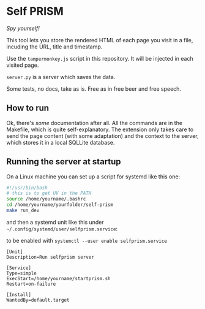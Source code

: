 # Self PRISM

_Spy yourself!_

This tool lets you store the rendered HTML of each page you visit in a file, incuding the URL, title and timestamp.


Use the `tampermonkey.js` script in this repository. It will be injected in each visited page.

`server.py` is a server which saves the data.

Some tests, no docs, take as is. Free as in free beer and free speech.

## How to run

Ok, there's *some* documentation after all. All the commands are in the Makefile, which is quite self-explanatory. The extension only takes care to send the page content (with some adaptation) and the context to the server, which stores it in a local SQLLite database.


## Running the server at startup

On a Linux machine you can set up a script for systemd like this one:

```bash
#!/usr/bin/bash
# this is to get UV in the PATH
source /home/yourname/.bashrc
cd /home/yourname/yourfolder/self-prism
make run_dev
```

and then a systemd unit like this under `~/.config/systemd/user/selfprism.service`:

to be enabled with `systemctl --user enable selfprism.service`

```
[Unit]
Description=Run selfprism server

[Service]
Type=simple
ExecStart=/home/yourname/startprism.sh
Restart=on-failure

[Install]
WantedBy=default.target
```

